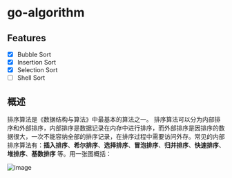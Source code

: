 # go-algorithm

## Features
- [x] Bubble Sort
- [x] Insertion Sort
- [x] Selection Sort
- [ ] Shell Sort

## 概述

排序算法是《数据结构与算法》中最基本的算法之一。
排序算法可以分为内部排序和外部排序，内部排序是数据记录在内存中进行排序，而外部排序是因排序的数据很大，一次不能容纳全部的排序记录，在排序过程中需要访问外存。常见的内部排序算法有：__插入排序__、__希尔排序__、__选择排序__、__冒泡排序__、__归并排序__、__快速排序__、__堆排序__、__基数排序__ 等。用一张图概括：

![image](https://user-images.githubusercontent.com/5203608/97692300-92062100-1ada-11eb-9f92-96f923303929.png)